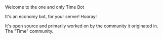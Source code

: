 Welcome to the one and only Time Bot

It's an economy bot, for your server!
Hooray!

It's open source and primarily worked on by the community it originated in. The "Time" community.
